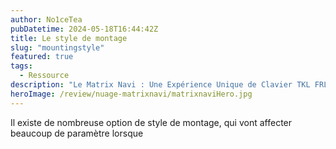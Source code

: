 ```yaml
---
author: No1ceTea
pubDatetime: 2024-05-18T16:44:42Z
title: Le style de montage
slug: "mountingstyle"
featured: true
tags:
  - Ressource
description: "Le Matrix Navi : Une Expérience Unique de Clavier TKL FRL par Nuage."
heroImage: /review/nuage-matrixnavi/matrixnaviHero.jpg
---
```


Il existe de nombreuse option de style de montage, qui vont affecter beaucoup de paramètre lorsque
